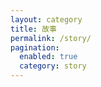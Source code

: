 ```yaml
---
layout: category
title: 故事
permalink: /story/
pagination:
  enabled: true
  category: story
---
```

